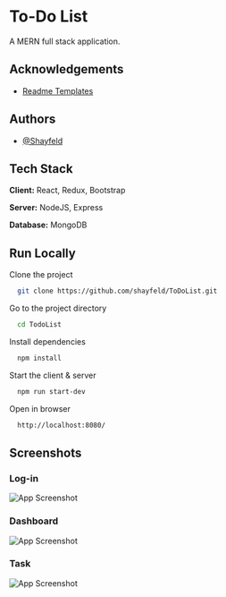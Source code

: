 # To-Do List

A MERN full stack application.
## Acknowledgements

 - [Readme Templates](https://readme.so/)

## Authors

- [@Shayfeld](https://github.com/shayfeld)

## Tech Stack

**Client:** React, Redux, Bootstrap

**Server:** NodeJS, Express 

**Database:** MongoDB
## Run Locally

Clone the project

```bash
  git clone https://github.com/shayfeld/ToDoList.git
```

Go to the project directory

```bash
  cd TodoList
```

Install dependencies

```bash
  npm install
```

Start the client & server

```bash
  npm run start-dev
```

Open in browser

```bash
  http://localhost:8080/
```

## Screenshots

### **Log-in**

![App Screenshot](https://i.ibb.co/1Q1QmZL/Login.jpg)

### **Dashboard**
![App Screenshot](https://i.ibb.co/pQ3jK2R/EditTask.jpg)


### **Task**
![App Screenshot](https://i.ibb.co/7Qy7HkJ/EditTask.jpg)

